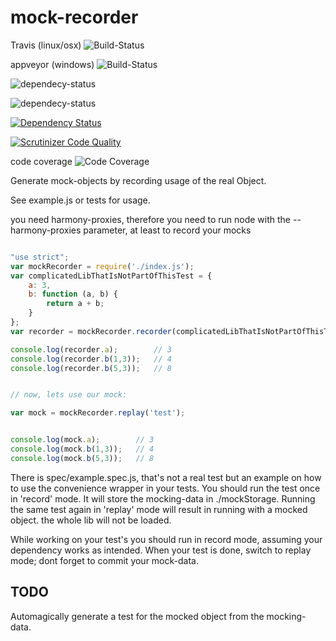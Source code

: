 # mock-recorder
Travis (linux/osx) ![Build-Status](https://api.travis-ci.org/schorsch3000/mock-recorder.svg "Build-Status")

appveyor (windows) ![Build-Status](https://ci.appveyor.com/api/projects/status/github/schorsch3000/mock-recorder?svg=true "Build-Status")

![dependecy-status](https://david-dm.org/schorsch3000/mock-recorder/dev-status.svg "dependecy-status")

![dependecy-status](https://david-dm.org/schorsch3000/mock-recorder.svg "dependecy-status")

[![Dependency Status](https://www.versioneye.com/user/projects/5785db606edb08004191de1c/badge.svg?style=flat-square)](https://www.versioneye.com/user/projects/5785db606edb08004191de1c)

[![Scrutinizer Code Quality](https://scrutinizer-ci.com/g/schorsch3000/mock-recorder/badges/quality-score.png?b=master)](https://scrutinizer-ci.com/g/schorsch3000/mock-recorder/?branch=master)

code coverage ![Code Coverage](https://codecov.io/gh/schorsch3000/mock-recorder/branch/master/graph/badge.svg "coverage")


Generate mock-objects by recording usage of the real Object.

See example.js or tests for usage.

you need harmony-proxies, therefore you need to run node with the --harmony-proxies parameter, at least to record your mocks

```javascript

"use strict";
var mockRecorder = require('./index.js');
var complicatedLibThatIsNotPartOfThisTest = {
    a: 3,
    b: function (a, b) {
        return a + b;
    }
};
var recorder = mockRecorder.recorder(complicatedLibThatIsNotPartOfThisTest, "test");

console.log(recorder.a);        // 3
console.log(recorder.b(1,3));   // 4
console.log(recorder.b(5,3));   // 8


// now, lets use our mock:

var mock = mockRecorder.replay('test');


console.log(mock.a);        // 3
console.log(mock.b(1,3));   // 4
console.log(mock.b(5,3));   // 8

```

There is spec/example.spec.js, that's not a real test but an example on how to use the convenience wrapper in your tests.
You should run the test once in 'record' mode. It will store the mocking-data in ./mockStorage.
Running the same test again in 'replay' mode will result in running with a mocked object. the whole lib will not be loaded.


While working on your test's you should run in record mode, assuming your dependency works as intended.
When your test is done, switch to replay mode; dont forget to commit your mock-data.



## TODO
Automagically generate a test for the mocked object from the mocking-data.
